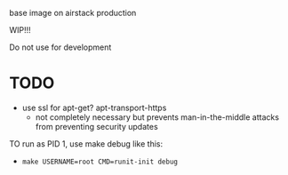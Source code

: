 base image on airstack production

WIP!!!

Do not use for development


# TODO

- use ssl for apt-get? apt-transport-https
  - not completely necessary but prevents man-in-the-middle attacks from preventing security updates

TO run as PID 1, use make debug like this: 
  - `make USERNAME=root CMD=runit-init debug`
